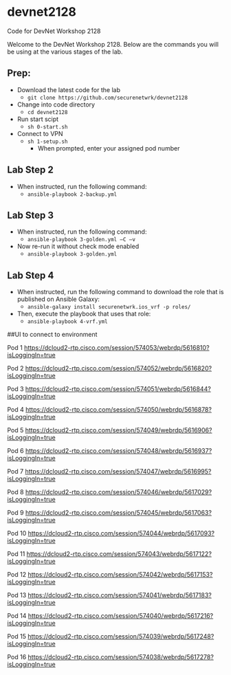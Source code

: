 # devnet2128
Code for DevNet Workshop 2128


Welcome to the DevNet Workshop 2128. Below are the commands you will be using at the various stages of the lab.


## Prep:

* Download the latest code for the lab
  * `git clone https://github.com/securenetwrk/devnet2128`
* Change into code directory
  * `cd devnet2128`
* Run start scipt
  * `sh 0-start.sh`
* Connect to VPN
  * `sh 1-setup.sh`
    * When prompted, enter your assigned pod number


## Lab Step 2
* When instructed, run the following command:
  * `ansible-playbook 2-backup.yml`

## Lab Step 3
* When instructed, run the following command:
  * `ansible-playbook 3-golden.yml –C –v`
* Now re-run it without check mode enabled
  * `ansible-playbook 3-golden.yml`

## Lab Step 4
* When instructed, run the following command to download the role that is published on Ansible Galaxy:
  * `ansible-galaxy install securenetwrk.ios_vrf -p roles/`
* Then, execute the playbook that uses that role:
  * `ansible-playbook 4-vrf.yml`

##UI to connect to environment

Pod 1 https://dcloud2-rtp.cisco.com/session/574053/webrdp/5616810?isLoggingIn=true

Pod 2 https://dcloud2-rtp.cisco.com/session/574052/webrdp/5616820?isLoggingIn=true

Pod 3 https://dcloud2-rtp.cisco.com/session/574051/webrdp/5616844?isLoggingIn=true

Pod 4 https://dcloud2-rtp.cisco.com/session/574050/webrdp/5616878?isLoggingIn=true

Pod 5 https://dcloud2-rtp.cisco.com/session/574049/webrdp/5616906?isLoggingIn=true

Pod 6 https://dcloud2-rtp.cisco.com/session/574048/webrdp/5616937?isLoggingIn=true

Pod 7 https://dcloud2-rtp.cisco.com/session/574047/webrdp/5616995?isLoggingIn=true

Pod 8 https://dcloud2-rtp.cisco.com/session/574046/webrdp/5617029?isLoggingIn=true

Pod 9 https://dcloud2-rtp.cisco.com/session/574045/webrdp/5617063?isLoggingIn=true

Pod 10 https://dcloud2-rtp.cisco.com/session/574044/webrdp/5617093?isLoggingIn=true

Pod 11 https://dcloud2-rtp.cisco.com/session/574043/webrdp/5617122?isLoggingIn=true

Pod 12 https://dcloud2-rtp.cisco.com/session/574042/webrdp/5617153?isLoggingIn=true

Pod 13 https://dcloud2-rtp.cisco.com/session/574041/webrdp/5617183?isLoggingIn=true

Pod 14 https://dcloud2-rtp.cisco.com/session/574040/webrdp/5617216?isLoggingIn=true

Pod 15 https://dcloud2-rtp.cisco.com/session/574039/webrdp/5617248?isLoggingIn=true

Pod 16 https://dcloud2-rtp.cisco.com/session/574038/webrdp/5617278?isLoggingIn=true

